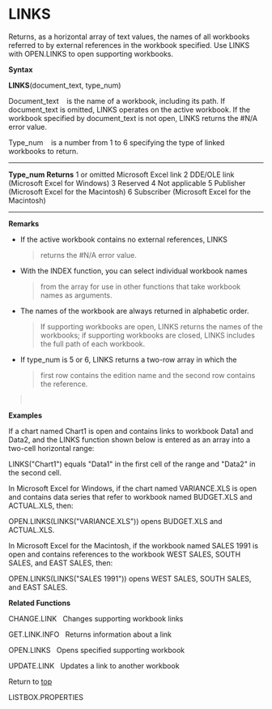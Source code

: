 LINKS
=====

Returns, as a horizontal array of text values, the names of all
workbooks referred to by external references in the workbook specified.
Use LINKS with OPEN.LINKS to open supporting workbooks.

**Syntax**

**LINKS**(document\_text, type\_num)

Document\_text    is the name of a workbook, including its path. If
document\_text is omitted, LINKS operates on the active workbook. If the
workbook specified by document\_text is not open, LINKS returns the
\#N/A error value.

Type\_num    is a number from 1 to 6 specifying the type of linked
workbooks to return.

  --------------- ------------------------------------------------
  **Type\_num**   **Returns**
  1 or omitted    Microsoft Excel link
  2               DDE/OLE link (Microsoft Excel for Windows)
  3               Reserved
  4               Not applicable
  5               Publisher (Microsoft Excel for the Macintosh)
  6               Subscriber (Microsoft Excel for the Macintosh)
  --------------- ------------------------------------------------

**Remarks**

-   If the active workbook contains no external references, LINKS
    > returns the \#N/A error value.

-   With the INDEX function, you can select individual workbook names
    > from the array for use in other functions that take workbook names
    > as arguments.

-   The names of the workbook are always returned in alphabetic order.
    > If supporting workbooks are open, LINKS returns the names of the
    > workbooks; if supporting workbooks are closed, LINKS includes the
    > full path of each workbook.

-   If type\_num is 5 or 6, LINKS returns a two-row array in which the
    > first row contains the edition name and the second row contains
    > the reference.

>  

**Examples**

If a chart named Chart1 is open and contains links to workbook Data1 and
Data2, and the LINKS function shown below is entered as an array into a
two-cell horizontal range:

LINKS(\"Chart1\") equals \"Data1\" in the first cell of the range and
\"Data2\" in the second cell.

In Microsoft Excel for Windows, if the chart named VARIANCE.XLS is open
and contains data series that refer to workbook named BUDGET.XLS and
ACTUAL.XLS, then:

OPEN.LINKS(LINKS(\"VARIANCE.XLS\")) opens BUDGET.XLS and ACTUAL.XLS.

In Microsoft Excel for the Macintosh, if the workbook named SALES 1991
is open and contains references to the workbook WEST SALES, SOUTH SALES,
and EAST SALES, then:

OPEN.LINKS(LINKS(\"SALES 1991\")) opens WEST SALES, SOUTH SALES, and
EAST SALES.

**Related Functions**

CHANGE.LINK   Changes supporting workbook links

GET.LINK.INFO   Returns information about a link

OPEN.LINKS   Opens specified supporting workbook

UPDATE.LINK   Updates a link to another workbook

Return to [top](#H)

LISTBOX.PROPERTIES

